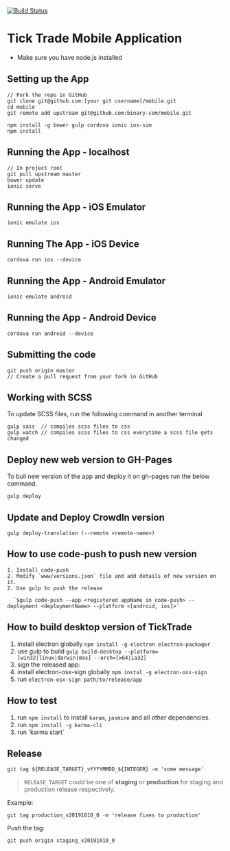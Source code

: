 [![Build Status](https://travis-ci.org/binary-com/mobile.svg?branch=dev)](https://travis-ci.org/binary-com/mobile)

# Tick Trade Mobile Application

- Make sure you have node.js installed

## Setting up the App

```
// Fork the repo in GitHub
git clone git@github.com:[your git username]/mobile.git
cd mobile
git remote add upstream git@github.com:binary-com/mobile.git

npm install -g bower gulp cordova ionic ios-sim
npm install
```

## Running the App - localhost
```
// In project root
git pull upstream master
bower update
ionic serve
```

## Running the App - iOS Emulator
```shell
ionic emulate ios
```

## Running The App - iOS Device
```shell
cordova run ios --device
```

## Running the App - Android Emulator
```shell
ionic emulate android
```

## Running the App - Android Device
```
cordova run android --device
```

## Submitting the code
```shell
git push origin master
// Create a pull request from your fork in GitHub
```

## Working with SCSS
To update SCSS files, run the following command in another terminal
```shell
gulp sass  // compiles scss files to css
gulp watch // compiles scss files to css everytime a scss file gets changed
```

## Deploy new web version to GH-Pages
To buil new version of the app and deploy it on gh-pages run the below command.

```shell
gulp deploy
```

## Update and Deploy CrowdIn version

```shell
gulp deploy-translation (--remote <remote-name>)
```

## How to use code-push to push new version

```shell
1. Install code-push
2. Modify `www/versions.json` file and add details of new version on it.
2. Use gulp to push the release

  `$gulp code-push --app <registered appName in code-push> --deployment <deploymentName> --platform <[android, ios]>`
```

## How to build desktop version of TickTrade
1. install electron globally `npm install -g electron electron-packager`
2. use gulp to build `gulp build-desktop --platform=[win32|linux|darwin|mas] --arch=[x64|ia32]`
3. sign the released app:
  1. install electron-osx-sign globally `npm instal -g electron-osx-sign`
  2. run `electron-osx-sign path/to/release/app`

## How to test
1. run `npm install` to install `karam`, `jasmine` and all other dependencies.
2. run `npm install -g karma-cli`
3. run 'karma start`

## Release

```
git tag ${RELEASE_TARGET}_vYYYYMMDD_${INTEGER} -m 'some message'
```

> `RELEASE_TARGET` could be one of **staging** or **production** for staging and production release respectively.

Example:

```
git tag production_v20191010_0 -m 'release fixes to production'
```

Push the tag:

```
git push origin staging_v20191010_0
```
